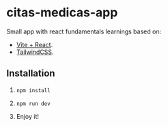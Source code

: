 # citas-medicas-app
Small app with react fundamentals learnings based on:
- [Vite + React](https://vitejs.dev/).
- [TailwindCSS](https://tailwindcss.com/).


## Installation
1. `npm install`

2. `npm run dev`

3. Enjoy it!
